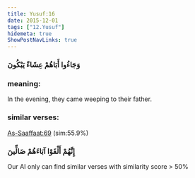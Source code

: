 ```yaml
---
title: Yusuf:16
date: 2015-12-01
tags: ["12.Yusuf"]
hidemeta: true 
ShowPostNavLinks: true 
---
```

### وَجَاءُوا أَبَاهُمْ عِشَاءً يَبْكُونَ
### meaning: 
In the evening, they came weeping to their father.
### similar verses: 

[As-Saaffaat:69](/37/69) (sim:55.9%)

### إِنَّهُمْ أَلْفَوْا آبَاءَهُمْ ضَالِّينَ

Our AI only can find similar verses with similarity score > 50% 



